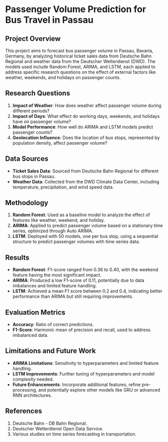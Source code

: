 # Passenger Volume Prediction for Bus Travel in Passau

## Project Overview

This project aims to forecast bus passenger volume in Passau, Bavaria, Germany, by analyzing historical ticket sales data from Deutsche Bahn Regional and weather data from the Deutscher Wetterdienst (DWD). The models used include Random Forest, ARIMA, and LSTM, each applied to address specific research questions on the effect of external factors like weather, weekends, and holidays on passenger counts.

## Research Questions

1. **Impact of Weather**: How does weather affect passenger volume during different periods?
2. **Impact of Days**: What effect do working days, weekends, and holidays have on passenger volume?
3. **Model Performance**: How well do ARIMA and LSTM models predict passenger counts?
4. **Geolocation Influence**: Does the location of bus stops, represented by population density, affect passenger volume?

## Data Sources

- **Ticket Sales Data**: Sourced from Deutsche Bahn Regional for different bus stops in Passau.
- **Weather Data**: Collected from the DWD Climate Data Center, including temperature, precipitation, and wind speed data.

## Methodology

1. **Random Forest**: Used as a baseline model to analyze the effect of features like weather, weekend, and holiday.
2. **ARIMA**: Applied to predict passenger volume based on a stationary time series, optimized through Auto ARIMA.
3. **LSTM**: Deployed with 50 models, one per bus stop, using a sequential structure to predict passenger volumes with time series data.

## Results

- **Random Forest**: F1-score ranged from 0.36 to 0.40, with the weekend feature having the most significant impact.
- **ARIMA**: Produced a low F1-score of 0.11, potentially due to data imbalances and limited feature handling.
- **LSTM**: Achieved a mean F1 score between 0.2 and 0.4, indicating better performance than ARIMA but still requiring improvements.

## Evaluation Metrics

- **Accuracy**: Ratio of correct predictions.
- **F1-Score**: Harmonic mean of precision and recall, used to address imbalanced data.

## Limitations and Future Work

- **ARIMA Limitations**: Sensitivity to hyperparameters and limited feature handling.
- **LSTM Improvements**: Further tuning of hyperparameters and model complexity needed.
- **Future Enhancements**: Incorporate additional features, refine pre-processing, and potentially explore other models like GRU or advanced RNN architectures.

## References

1. Deutsche Bahn - DB Bahn Regional.
2. Deutscher Wetterdienst Open Data Service.
3. Various studies on time series forecasting in transportation.

